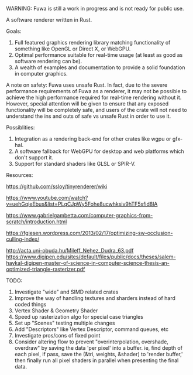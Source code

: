 WARNING: Fuwa is still a work in progress and is not ready for public use. 

A software renderer written in Rust.

Goals:
1. Full featured graphics rendering library matching functionality of something like OpenGL or Direct X, or WebGPU.
1. Optimal performance suitable for real-time usage (at least as good as software rendering can be).
1. A wealth of examples and documentation to provide a solid foundation in computer graphics.

A note on safety:
Fuwa uses unsafe Rust. In fact, due to the severe performance requirements of Fuwa as a renderer, it may not be possible to achieve the high performance required for real-time rendering without it. However, special attention will be given to ensure that any exposed functionality will be completely safe, and users of the crate will not need to understand the ins and outs of safe vs unsafe Rust in order to use it.

Possiblities:
1. Integration as a rendering back-end for other crates like wgpu or gfx-hal.
1. A software fallback for WebGPU for desktop and web platforms which don't support it.
1. Support for standard shaders like GLSL or SPIR-V.

Resources:

https://github.com/ssloy/tinyrenderer/wiki

https://www.youtube.com/watch?v=uehGqieEbus&list=PLqCJpWy5Fohe8ucwhksiv9hTF5sfid8lA

https://www.gabrielgambetta.com/computer-graphics-from-scratch/introduction.html

https://fgiesen.wordpress.com/2013/02/17/optimizing-sw-occlusion-culling-index/

http://acta.uni-obuda.hu/Mileff_Nehez_Dudra_63.pdf
https://www.digipen.edu/sites/default/files/public/docs/theses/salem-haykal-digipen-master-of-science-in-computer-science-thesis-an-optimized-triangle-rasterizer.pdf


TODO:
1. Investigate "wide" and SIMD related crates
1. Improve the way of handling textures and sharders instead of hard coded things
1. Vertex Shader & Geometry Shader
1. Speed up rasterization algo for special case triangles
1. Set up "Scenes" testing multiple changes
1. Add "Descriptors" like Vertex Descriptor, command queues, etc
1. Investigate pros/cons of fixed point
1. Consider altering flow to prevent "overinterpolation, overshade, overdraw" by saving the data 'per pixel' into a buffer. ie, find depth of each pixel, if pass, save the (&tri, weights, &shader) to 'render buffer,' then finally run all pixel shaders in parallel when presenting the final data.